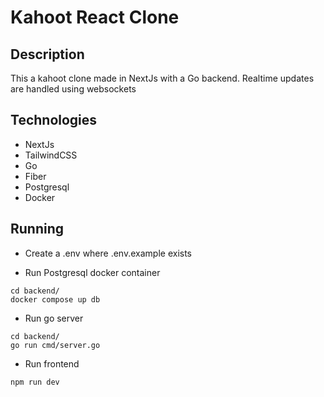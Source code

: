 # Kahoot React Clone

## Description 

This a kahoot clone made in NextJs with a Go backend. Realtime updates are handled using websockets

## Technologies 

- NextJs
- TailwindCSS
- Go 
- Fiber
- Postgresql
- Docker

## Running 

- Create a .env where .env.example exists

- Run Postgresql docker container
```
cd backend/
docker compose up db
```

- Run go server 
```
cd backend/
go run cmd/server.go
```

- Run frontend
```
npm run dev
```
